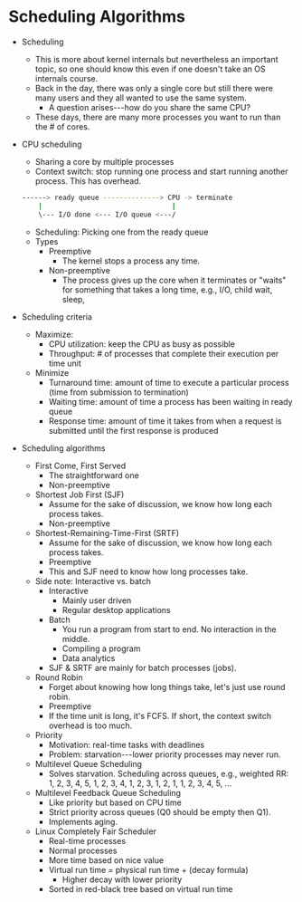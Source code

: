 # Scheduling Algorithms

* Scheduling
    * This is more about kernel internals but nevertheless an important topic, so one should know
      this even if one doesn't take an OS internals course.
    * Back in the day, there was only a single core but still there were many users and they all
      wanted to use the same system.
        * A question arises---how do you share the same CPU?
    * These days, there are many more processes you want to run than the # of cores.
* CPU scheduling
    * Sharing a core by multiple processes
    * Context switch: stop running one process and start running another process. This has overhead.

    ```bash
    ------> ready queue --------------> CPU -> terminate
        |                                |
        \--- I/O done <--- I/O queue <---/
    ```

    * Scheduling: Picking one from the ready queue
    * Types
        * Preemptive
            * The kernel stops a process any time.
        * Non-preemptive
            * The process gives up the core when it terminates or "waits" for something that takes a
              long time, e.g., I/O, child wait, sleep,
* Scheduling criteria
    * Maximize:
        * CPU utilization: keep the CPU as busy as possible
        * Throughput: # of processes that complete their execution per time unit
    * Minimize
        * Turnaround time: amount of time to execute a particular process (time from submission to
          termination)
        * Waiting time: amount of time a process has been waiting in ready queue
        * Response time: amount of time it takes from when a request is submitted until the first
          response is produced
* Scheduling algorithms
    * First Come, First Served
        * The straightforward one
        * Non-preemptive
    * Shortest Job First (SJF)
        * Assume for the sake of discussion, we know how long each process takes.
        * Non-preemptive
    * Shortest-Remaining-Time-First (SRTF)
        * Assume for the sake of discussion, we know how long each process takes.
        * Preemptive
        * This and SJF need to know how long processes take.
    * Side note: Interactive vs. batch
        * Interactive
            * Mainly user driven
            * Regular desktop applications
        * Batch
            * You run a program from start to end. No interaction in the middle.
            * Compiling a program
            * Data analytics
        * SJF & SRTF are mainly for batch processes (jobs).
    * Round Robin
        * Forget about knowing how long things take, let's just use round robin.
        * Preemptive
        * If the time unit is long, it's FCFS. If short, the context switch overhead is too much.
    * Priority
        * Motivation: real-time tasks with deadlines
        * Problem: starvation---lower priority processes may never run.
    * Multilevel Queue Scheduling
        * Solves starvation. Scheduling across queues, e.g., weighted RR: 1, 2, 3, 4, 5, 1, 2, 3, 4,
          1, 2, 3, 1, 2, 1, 1, 2, 3, 4, 5, ...
    * Multilevel Feedback Queue Scheduling
        * Like priority but based on CPU time
        * Strict priority across queues (Q0 should be empty then Q1).
        * Implements aging.
    * Linux Completely Fair Scheduler
        * Real-time processes
        * Normal processes
        * More time based on nice value
        * Virtual run time = physical run time + (decay formula)
            * Higher decay with lower priority
        * Sorted in red-black tree based on virtual run time

